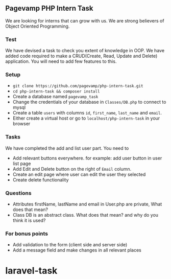 ## Pagevamp PHP Intern Task

We are looking for interns that can grow with us. We are strong believers of Object Oriented Programming.
  
### Test

We have devised a task to check you extent of knowledge in OOP. 
We have added code required to make a CRUD(Create, Read, Update and Delete) application. You will need to add few features to this.

### Setup

* `git clone https://github.com/pagevamp/php-intern-task.git`
* `cd php-intern-task && composer install`
* Create a database named `pagevamp_task`
* Change the credentials of your database in `Classes/DB.php` to connect to mysql
* Create a table `users` with columns `id`, `first_name`, `last_name` and `email`.
* Either create a virtual host or go to `localhost/php-intern-task` in your browser

### Tasks

We have completed the add and list user part. You need to

* Add relevant buttons everywhere. for example: add user button in user list page
* Add Edit and Delete button on the right of `Email` column.
* Create an edit page where user can edit the user they selected
* Create delete functionality

### Questions

* Attributes firstName, lastName and email in User.php are private, What does that mean?
* Class DB is an abstract class. What does that mean? and why do you think it is used?

### For bonus points
* Add validation to the form (client side and server side)
* Add a message field and make changes in all relevant places




# laravel-task
